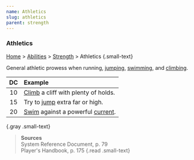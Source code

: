 ```yaml
---
name: Athletics
slug: athletics
parent: strength
---
```

### Athletics
[Home](dm-operations-center) > [Abilities](abilities-menu) > [Strength](strength) > Athletics {.small-text}

General athletic prowess when running, [jumping](jump), [swimming](swim), and [climbing](climb).

| DC | Example                                           |
| :--: | :-------------------------------------------------- |
|  10  | [Climb](climb) a cliff with plenty of holds.        |
|  15  | Try to [jump](jump) extra far or high.              |
|  20  | [Swim](swim) against a powerful [current](current). |
{.gray .small-text}

> **Sources** <br/>
> System Reference Document, p. 79<br/>
> Player's Handbook, p. 175
{.read .small-text}

